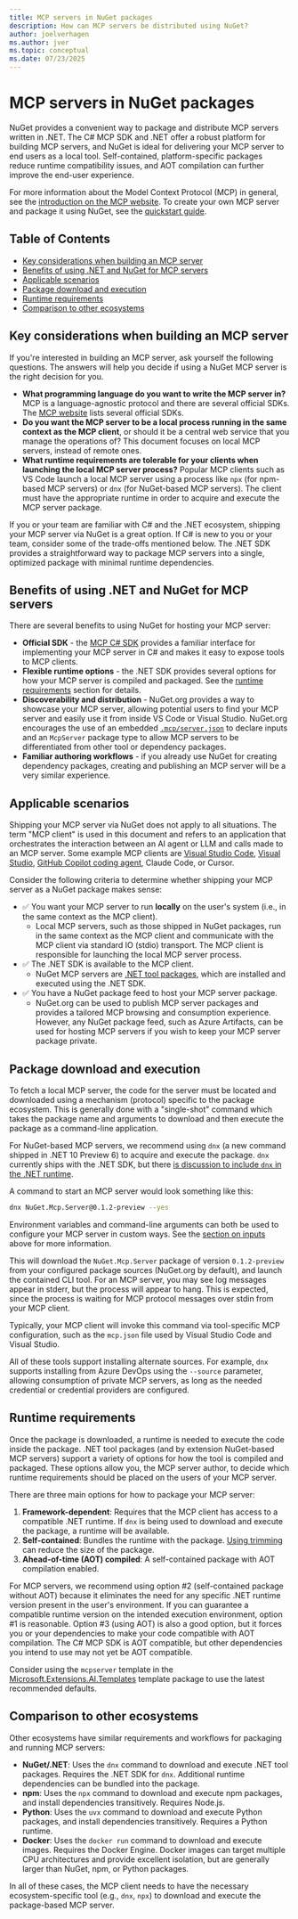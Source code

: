 ```yaml
---
title: MCP servers in NuGet packages
description: How can MCP servers be distributed using NuGet?
author: joelverhagen
ms.author: jver
ms.topic: conceptual
ms.date: 07/23/2025
---
```


# MCP servers in NuGet packages

NuGet provides a convenient way to package and distribute MCP servers written in .NET. The C# MCP SDK and .NET offer a robust platform for building MCP servers, and NuGet is ideal for delivering your MCP server to end users as a local tool. Self-contained, platform-specific packages reduce runtime compatibility issues, and AOT compilation can further improve the end-user experience.

For more information about the Model Context Protocol (MCP) in general, see the [introduction on the MCP website](https://modelcontextprotocol.io/introduction). To create your own MCP server and package it using NuGet, see the [quickstart guide](/dotnet/ai/quickstarts/build-mcp-server).

## Table of Contents

- [Key considerations when building an MCP server](#key-considerations-when-building-an-mcp-server)
- [Benefits of using .NET and NuGet for MCP servers](#benefits-of-using-net-and-nuget-for-mcp-servers)
- [Applicable scenarios](#applicable-scenarios)
- [Package download and execution](#package-download-and-execution)
- [Runtime requirements](#runtime-requirements)
- [Comparison to other ecosystems](#comparison-to-other-ecosystems)

## Key considerations when building an MCP server

If you're interested in building an MCP server, ask yourself the following questions. The answers will help you decide if using a NuGet MCP server is the right decision for you.

- **What programming language do you want to write the MCP server in?** MCP is a language-agnostic protocol and there are several official SDKs. The [MCP website](https://modelcontextprotocol.io/quickstart/server) lists several official SDKs.
- **Do you want the MCP server to be a local process running in the same context as the MCP client**, or should it be a central web service that you manage the operations of? This document focuses on local MCP servers, instead of remote ones.
- **What runtime requirements are tolerable for your clients when launching the local MCP server process?** Popular MCP clients such as VS Code launch a local MCP server using a process like `npx` (for npm-based MCP servers) or `dnx` (for NuGet-based MCP servers). The client must have the appropriate runtime in order to acquire and execute the MCP server package.

If you or your team are familiar with C# and the .NET ecosystem, shipping your MCP server via NuGet is a great option. If C# is new to you or your team, consider some of the trade-offs mentioned below. The .NET SDK provides a straightforward way to package MCP servers into a single, optimized package with minimal runtime dependencies.

## Benefits of using .NET and NuGet for MCP servers

There are several benefits to using NuGet for hosting your MCP server:

- **Official SDK** - the [MCP C# SDK](https://github.com/modelcontextprotocol/csharp-sdk) provides a familiar interface for implementing your MCP server in C# and makes it easy to expose tools to MCP clients.
- **Flexible runtime options** - the .NET SDK provides several options for how your MCP server is compiled and packaged. See the [runtime requirements](#runtime-requirements) section for details.
- **Discoverability and distribution** - NuGet.org provides a way to showcase your MCP server, allowing potential users to find your MCP server and easily use it from inside VS Code or Visual Studio. NuGet.org encourages the use of an embedded [`.mcp/server.json`](https://github.com/modelcontextprotocol/registry/blob/main/docs/server-json/README.md) to declare inputs and an `McpServer` package type to allow MCP servers to be differentiated from other tool or dependency packages.
- **Familiar authoring workflows** - if you already use NuGet for creating dependency packages, creating and publishing an MCP server will be a very similar experience.

## Applicable scenarios

Shipping your MCP server via NuGet does not apply to all situations. The term "MCP client" is used in this document and refers to an application that orchestrates the interaction between an AI agent or LLM and calls made to an MCP server. Some example MCP clients are [Visual Studio Code](https://code.visualstudio.com/docs/copilot/chat/mcp-servers), [Visual Studio](https://learn.microsoft.com/en-us/visualstudio/ide/mcp-servers), [GitHub Copilot coding agent](https://docs.github.com/copilot/concepts/coding-agent/about-copilot-coding-agent), Claude Code, or Cursor.

Consider the following criteria to determine whether shipping your MCP server as a NuGet package makes sense:

- ✅ You want your MCP server to run **locally** on the user's system (i.e., in the same context as the MCP client).
  - Local MCP servers, such as those shipped in NuGet packages, run in the same context as the MCP client and communicate with the MCP client via standard IO (stdio) transport. The MCP client is responsible for launching the local MCP server process.
- ✅ The .NET SDK is available to the MCP client.
  - NuGet MCP servers are [.NET tool packages](https://learn.microsoft.com/en-us/dotnet/core/tools/global-tools), which are installed and executed using the .NET SDK.
- ✅ You have a NuGet package feed to host your MCP server package.
  - NuGet.org can be used to publish MCP server packages and provides a tailored MCP browsing and consumption experience. However, any NuGet package feed, such as Azure Artifacts, can be used for hosting MCP servers if you wish to keep your MCP server package private.

## Package download and execution

To fetch a local MCP server, the code for the server must be located and downloaded using a mechanism (protocol) specific to the package ecosystem. This is generally done with a "single-shot" command which takes the package name and arguments to download and then execute the package as a command-line application.

For NuGet-based MCP servers, we recommend using `dnx` (a new command shipped in .NET 10 Preview 6) to acquire and execute the package. `dnx` currently ships with the .NET SDK, but there [is discussion to include `dnx` in the .NET runtime](https://github.com/dotnet/sdk/issues/49796).

A command to start an MCP server would look something like this:

```bash
dnx NuGet.Mcp.Server@0.1.2-preview --yes
```

Environment variables and command-line arguments can both be used to configure your MCP server in custom ways. See the [section on inputs](#declaring-inputs-using-the-serverjson) above for more information.

This will download the `NuGet.Mcp.Server` package of version `0.1.2-preview` from your configured package sources (NuGet.org by default), and launch the contained CLI tool. For an MCP server, you may see log messages appear in stderr, but the process will appear to hang. This is expected, since the process is waiting for MCP protocol messages over stdin from your MCP client.

Typically, your MCP client will invoke this command via tool-specific MCP configuration, such as the `mcp.json` file used by Visual Studio Code and Visual Studio.

All of these tools support installing alternate sources. For example, `dnx` supports installing from Azure DevOps using the `--source` parameter, allowing consumption of private MCP servers, as long as the needed credential or credential providers are configured.

## Runtime requirements

Once the package is downloaded, a runtime is needed to execute the code inside the package. .NET tool packages (and by extension NuGet-based MCP servers) support a variety of options for how the tool is compiled and packaged. These options allow you, the MCP server author, to decide which runtime requirements should be placed on the users of your MCP server.

There are three main options for how to package your MCP server:

1. **Framework-dependent**: Requires that the MCP client has access to a compatible .NET runtime. If `dnx` is being used to download and execute the package, a runtime will be available.
2. **Self-contained**: Bundles the runtime with the package. [Using trimming](https://learn.microsoft.com/en-us/dotnet/core/deploying/trimming/trimming-options) can reduce the size of the package.
3. **Ahead-of-time (AOT) compiled**: A self-contained package with AOT compilation enabled.

For MCP servers, we recommend using option #2 (self-contained package without AOT) because it eliminates the need for any specific .NET runtime version present in the user's environment. If you can guarantee a compatible runtime version on the intended execution environment, option #1 is reasonable. Option #3 (using AOT) is also a good option, but it forces you or your dependencies to make your code compatible with AOT compilation. The C# MCP SDK is AOT compatible, but other dependencies you intend to use may not yet be AOT compatible.

Consider using the `mcpserver` template in the [Microsoft.Extensions.AI.Templates](https://www.nuget.org/packages/Microsoft.Extensions.AI.Templates) template package to use the latest recommended defaults.

## Comparison to other ecosystems

Other ecosystems have similar requirements and workflows for packaging and running MCP servers:

- **NuGet/.NET**: Uses the `dnx` command to download and execute .NET tool packages. Requires the .NET SDK for `dnx`. Additional runtime dependencies can be bundled into the package.
- **npm**: Uses the `npx` command to download and execute npm packages, and install dependencies transitively. Requires Node.js.
- **Python**: Uses the `uvx` command to download and execute Python packages, and install dependencies transitively. Requires a Python runtime.
- **Docker**: Uses the `docker run` command to download and execute images. Requires the Docker Engine. Docker images can target multiple CPU architectures and provide excellent isolation, but are generally larger than NuGet, npm, or Python packages.

In all of these cases, the MCP client needs to have the necessary ecosystem-specific tool (e.g., `dnx`, `npx`) to download and execute the package-based MCP server.
